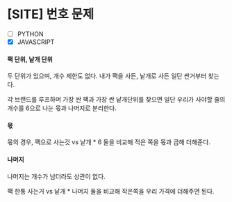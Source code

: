 # [SITE] 번호 문제

- [ ] PYTHON
- [x] JAVASCRIPT

#### 팩 단위, 낱개 단위

두 단위가 있으며, 개수 제한도 없다. 내가 팩을 사든, 낱개로 사든 일단 싼거부터 찾는다.

각 브랜드를 루프하며 가장 싼 팩과 가장 싼 낱개단위를 찾으면 일단 우리가 사야할 줄의 개수를 6으로 나눈 몫과 나머지로 분리한다.

#### 몫

몫의 경우, 팩으로 사는것 vs 낱개 \* 6 둘을 비교해 적은 쪽을 몫과 곱해 더해준다.

#### 나머지

나머지는 개수가 남더라도 상관이 없다.

팩 한통 사는거 vs 낱개 \* 나머지 둘을 비교해 작은쪽을 우리 가격에 더해주면 된다.
